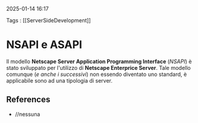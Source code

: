 2025-01-14 16:17

Tags : [[ServerSideDevelopment]]

# NSAPI e ASAPI

Il modello **Netscape Server Application Programming Interface** (*NSAPI*) è stato sviluppato per l'utilizzo di **Netscape Enterprice Server**. Tale modello comunque (*e anche i successivi*) non essendo diventato uno standard, è applicabile sono ad una tipologia di server.
## References

- //nessuna